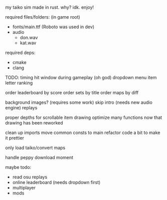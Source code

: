 my taiko sim made in rust. why? idk. enjoy!

required files/folders: (in game root)
 - fonts/main.ttf (Roboto was used in dev)
 - audio
    - don.wav
    - kat.wav

required deps:
 - cmake
 - clang

TODO:
timing hit window during gameplay (oh god)
dropdown menu item
letter ranking

order leaderboard by score
order sets by title
order maps by diff

background images? (requires some work)
skip intro (needs new audio engine)
replays

proper depths for scrollable item drawing
optimize many functions now that drawing has been reworked

clean up imports
move common consts to main
refactor code a bit to make it prettier

only load taiko/convert maps

handle peppy download moment


maybe todo:
 - read osu replays
 - online leaderboard (needs dropdown first)
 - multiplayer
 - mods
